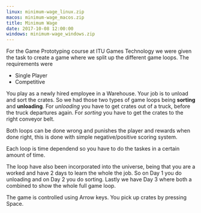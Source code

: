 ```yaml
---
linux: minimum-wage_linux.zip
macos: minimum-wage_macos.zip
title: Minimum Wage
date: 2017-10-08 12:00:00
windows: minimum-wage_windows.zip
---
```


For the Game Prototyping course at ITU Games Technology we were given the task to create a game where we split up the different game loops.
The requirements were
* Single Player
* Competitive

You play as a newly hired employee in a Warehouse. Your job is to unload and sort the crates. So we had those two types of game loops being **sorting** and **unloading**.
For *unloading* you have to get crates out of a truck, before the truck departures again.
For *sorting* you have to get the crates to the right conveyor belt.

Both loops can be done wrong and punishes the player and rewards when done right, this is done with simple negative/positive scoring system.

Each loop is time dependend so you have to do the taskes in a certain amount of time.

The loop have also been incorporated into the universe, being that you are a worked and have 2 days to learn the whole the job. So on Day 1 you do unloading and on Day 2 you do sorting. Lastly we have Day 3 where both a combined to show the whole full game loop.

The game is controlled using Arrow keys. You pick up crates by pressing Space.